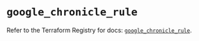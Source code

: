 # `google_chronicle_rule`

Refer to the Terraform Registry for docs: [`google_chronicle_rule`](https://registry.terraform.io/providers/hashicorp/google-beta/6.36.1/docs/resources/google_chronicle_rule).
